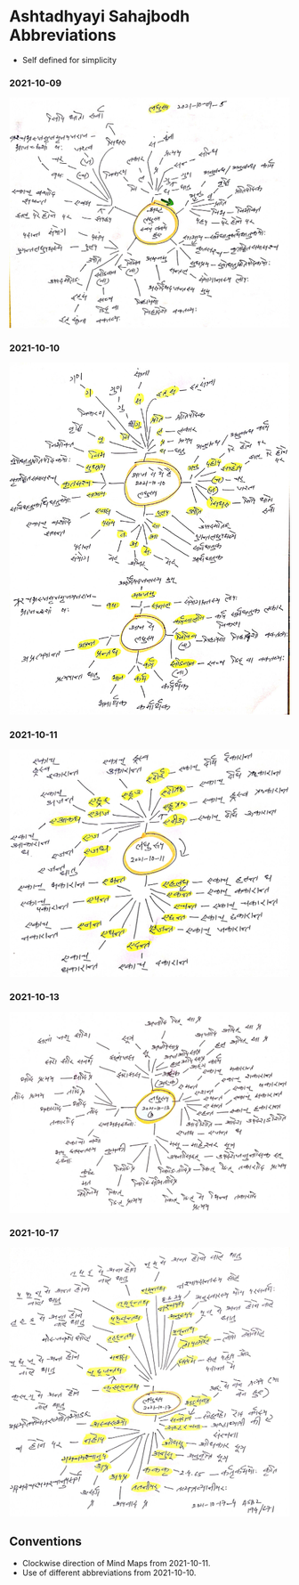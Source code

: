 # Ashtadhyayi Sahajbodh Abbreviations 

- Self defined for simplicity

### 2021-10-09

![asbabbr-2021-10-09-1](asbabbr-2021-10-09-1.jpg)

### 2021-10-10

![asbabbr-2021-10-10-1](asbabbr-2021-10-10-1.jpg)

### 2021-10-11

![asbabbr-2021-10-11-1](asbabbr-2021-10-11-1.jpg)

### 2021-10-13

![asbabbr-2021-10-13-1](asbabbr-2021-10-13-1.jpg)

### 2021-10-17

![asbabbr-2021-10-17-1](asbabbr-2021-10-17-1.jpg)

## Conventions 

- Clockwise direction of Mind Maps from 2021-10-11. 
- Use of different abbreviations from 2021-10-10. 

